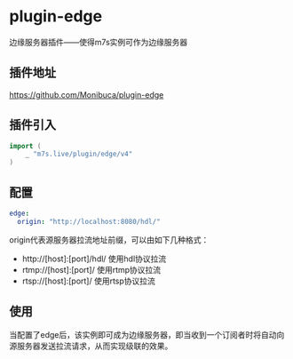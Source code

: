 # plugin-edge
边缘服务器插件——使得m7s实例可作为边缘服务器


## 插件地址

https://github.com/Monibuca/plugin-edge

## 插件引入

```go
import (
    _ "m7s.live/plugin/edge/v4"
)
```

## 配置

```yaml
edge:
  origin: "http://localhost:8080/hdl/"
```

origin代表源服务器拉流地址前缀，可以由如下几种格式：
- http://[host]:[port]/hdl/ 使用hdl协议拉流
- rtmp://[host]:[port]/ 使用rtmp协议拉流
- rtsp://[host]:[port]/ 使用rtsp协议拉流

## 使用

当配置了edge后，该实例即可成为边缘服务器，即当收到一个订阅者时将自动向源服务器发送拉流请求，从而实现级联的效果。